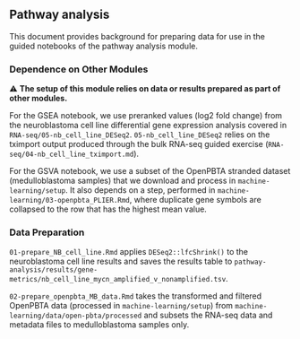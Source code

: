 ## Pathway analysis

This document provides background for preparing data for use in the guided notebooks of the pathway analysis module.

### Dependence on Other Modules

⚠️   **The setup of this module relies on data or results prepared as part of other modules.**

For the GSEA notebook, we use preranked values (log2 fold change) from the neuroblastoma cell line differential gene expression analysis covered in `RNA-seq/05-nb_cell_line_DESeq2`.
`05-nb_cell_line_DESeq2` relies on the tximport output produced through the bulk RNA-seq guided exercise (`RNA-seq/04-nb_cell_line_tximport.md`).

For the GSVA notebook, we use a subset of the OpenPBTA stranded dataset (medulloblastoma samples) that we download and process in `machine-learning/setup`. It also depends on a step, performed in `machine-learning/03-openpbta_PLIER.Rmd`, where duplicate gene symbols are collapsed to the row that has the highest mean value.

### Data Preparation

`01-prepare_NB_cell_line.Rmd` applies `DESeq2::lfcShrink()` to the neuroblastoma cell line results and saves the results table to `pathway-analysis/results/gene-metrics/nb_cell_line_mycn_amplified_v_nonamplified.tsv`.

`02-prepare_openpbta_MB_data.Rmd` takes the transformed and filtered OpenPBTA data (processed in `machine-learning/setup`) from `machine-learning/data/open-pbta/processed` and subsets the RNA-seq data and metadata files to medulloblastoma samples only.
